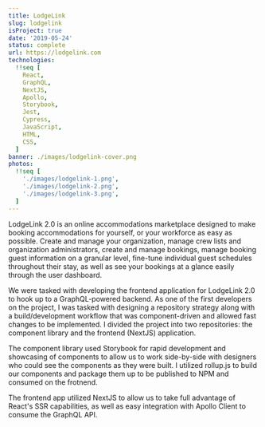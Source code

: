```yaml
---
title: LodgeLink
slug: lodgelink
isProject: true
date: '2019-05-24'
status: complete
url: https://lodgelink.com
technologies:
  !!seq [
    React,
    GraphQL,
    NextJS,
    Apollo,
    Storybook,
    Jest,
    Cypress,
    JavaScript,
    HTML,
    CSS,
  ]
banner: ./images/lodgelink-cover.png
photos:
  !!seq [
    './images/lodgelink-1.png',
    './images/lodgelink-2.png',
    './images/lodgelink-3.png',
  ]
---
```


LodgeLink 2.0 is an online accommodations marketplace designed to make booking accommodations for yourself, or your workforce as easy as possible. Create and manage your organization, manage crew lists and organization administrators, create and manage bookings, manage booking guest information on a granular level, fine-tune individual guest schedules throughout their stay, as well as see your bookings at a glance easily through the user dashboard.

We were tasked with developing the frontend application for LodgeLink 2.0 to hook up to a GraphQL-powered backend. As one of the first developers on the project, I was tasked with designing a repository strategy along with a build/development workflow that was component-driven and allowed fast changes to be implemented. I divided the project into two repositories: the component library and the frontend (NextJS) application.

The component library used Storybook for rapid development and showcasing of components to allow us to work side-by-side with designers who could see the components as they were built. I utilized rollup.js to build our components and package them up to be published to NPM and consumed on the frotnend.

The frontend app utilized NextJS to allow us to take full advantage of React's SSR capabilities, as well as easy integration with Apollo Client to consume the GraphQL API.

